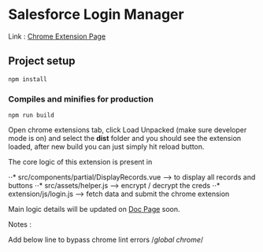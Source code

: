 # Salesforce Login Manager
Link : [Chrome Extension Page](https://chromewebstore.google.com/detail/salesforce-login-manager/beemdmmeeddbifmjlaiboldgnffddibd)

## Project setup
```
npm install
```

### Compiles and minifies for production
```
npm run build
```

Open chrome extensions tab, click Load Unpacked (make sure developer mode is on) and select the **dist** folder and you should see the extension loaded, after new build you can just simply hit reload button. 

The core logic of this extension is present in 

⋅⋅* src/components/partial/DisplayRecords.vue --> to display all records and buttons
⋅⋅* src/assets/helper.js --> encrypt / decrypt the creds
⋅⋅* extension/js/login.js --> fetch data and submit the chrome extension

Main logic details will be updated on [Doc Page](https://rohitasare7.github.io/Chrome-Ext-Salesforce-Login-Manager/) soon.

Notes : 

Add below line to bypass chrome lint errors
/*global chrome*/
